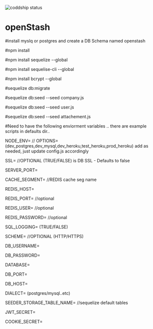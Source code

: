 ![coddship status](https://app.codeship.com/projects/3559fde0-1450-0136-ad8d-42a55589bf77/status?branch=master)


# openStash

#install myslq or postgres and create a DB Schema named openstash

#npm install

#npm install sequelize --global

#npm install sequelise-cli --global

#npm install bcrypt --global

#sequelize db:migrate

#sequelize db:seed --seed company.js

#sequelize db:seed --seed user.js

#sequelize db:seed --seed attachement.js




#Need to have the following enviorment variables .. there are example scripts in defaults dir..

NODE_ENV=  // OPTIONS=(dev_postgres,dev_mysql,dev_heroku,test_heroku,prod_heroku) add as needed, just update config.js accordingly

SSL=   //OPTIONAL (TRUE/FALSE) is DB SSL - Defaults to false

SERVER_PORT=

CACHE_SEGMENT=  //REDIS cache seg name

REDIS_HOST=

REDIS_PORT=    //optional

REDIS_USER=    //optional

REDIS_PASSWORD=   //optional

SQL_LOGGING= (TRUE/FALSE)

SCHEME=  //OPTIONAL (HTTP/HTTPS)

DB_USERNAME=

DB_PASSWORD=

DATABASE=

DB_PORT=

DB_HOST=

DIALECT= (postgres/mysql..etc)

SEEDER_STORAGE_TABLE_NAME=  //sequelize default tables

JWT_SECRET=

COOKIE_SECRET=



